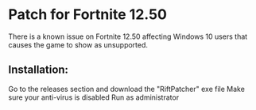# Patch for Fortnite 12.50

There is a known issue on Fortnite 12.50 affecting Windows 10 users that causes the game to show as unsupported.

## Installation:

Go to the releases section and download the "RiftPatcher" exe file
Make sure your anti-virus is disabled
Run as administrator
